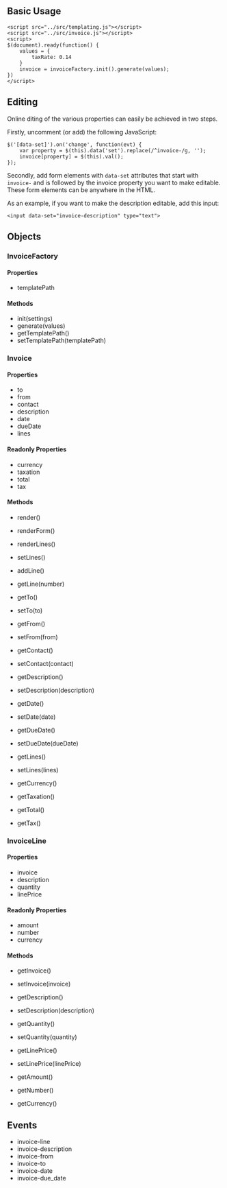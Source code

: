 ## Basic Usage

    <script src="../src/templating.js"></script>
    <script src="../src/invoice.js"></script>
    <script>
    $(document).ready(function() {
        values = {
            taxRate: 0.14
        }
        invoice = invoiceFactory.init().generate(values);
    })
    </script>

## Editing

Online diting of the various properties can easily be achieved in two steps.

Firstly, uncomment (or add) the following JavaScript:

    $('[data-set]').on('change', function(evt) {
        var property = $(this).data('set').replace(/^invoice-/g, '');
        invoice[property] = $(this).val();
    });

Secondly, add form elements with `data-set` attributes that start with `invoice-` and is followed by the invoice property you want to make editable. These form elements can be anywhere in the HTML.

As an example, if you want to make the description editable, add this input:

    <input data-set="invoice-description" type="text">

## Objects

### InvoiceFactory

#### Properties

* templatePath

#### Methods

* init(settings)
* generate(values)
* getTemplatePath()
* setTemplatePath(templatePath)

### Invoice

#### Properties

* to
* from
* contact
* description
* date
* dueDate
* lines

#### Readonly Properties

* currency
* taxation
* total
* tax

#### Methods

* render()
* renderForm()
* renderLines()
* setLines()
* addLine()
* getLine(number)

* getTo()
* setTo(to)
* getFrom()
* setFrom(from)
* getContact()
* setContact(contact)
* getDescription()
* setDescription(description)
* getDate()
* setDate(date)
* getDueDate()
* setDueDate(dueDate)
* getLines()
* setLines(lines)

* getCurrency()
* getTaxation()
* getTotal()
* getTax()

### InvoiceLine

#### Properties

* invoice
* description
* quantity
* linePrice

#### Readonly Properties

* amount
* number
* currency

#### Methods

* getInvoice()
* setInvoice(invoice)
* getDescription()
* setDescription(description)
* getQuantity()
* setQuantity(quantity)
* getLinePrice()
* setLinePrice(linePrice)

* getAmount()
* getNumber()
* getCurrency()

Events
------

* invoice-line
* invoice-description
* invoice-from
* invoice-to
* invoice-date
* invoice-due_date
